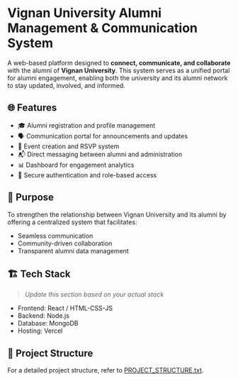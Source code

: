 # Vignan University Alumni Management & Communication System

A web-based platform designed to **connect, communicate, and collaborate** with the alumni of **Vignan University**. This system serves as a unified portal for alumni engagement, enabling both the university and its alumni network to stay updated, involved, and informed.

## 🌐 Features

- 🎓 Alumni registration and profile management  
- 🗣️ Communication portal for announcements and updates  
- 🤝 Event creation and RSVP system  
- 📬 Direct messaging between alumni and administration  
- 📊 Dashboard for engagement analytics  
- 🔐 Secure authentication and role-based access

## 🚀 Purpose

To strengthen the relationship between Vignan University and its alumni by offering a centralized system that facilitates:

- Seamless communication  
- Community-driven collaboration  
- Transparent alumni data management

## 🏗️ Tech Stack

> _Update this section based on your actual stack_

- Frontend: React / HTML-CSS-JS  
- Backend: Node.js  
- Database: MongoDB  
- Hosting: Vercel

## 📁 Project Structure
  For a detailed project structure, refer to [PROJECT_STRUCTURE.txt](./PROJECT_STRUCTURE.txt).

